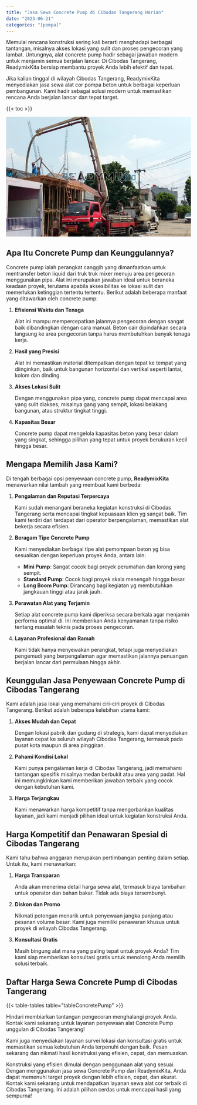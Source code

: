 ```yaml
---
title: "Jasa Sewa Concrete Pump di Cibodas Tangerang Harian"
date: "2023-06-21"
categories: "[pompa]"
---
```


Memulai rencana konstruksi sering kali berarti menghadapi berbagai tantangan, misalnya akses lokasi yang sulit dan proses pengecoran yang lambat. Untungnya, alat concrete pump hadir sebagai jawaban modern untuk menjamin semua berjalan lancar. Di Cibodas Tangerang, ReadymixKita bersiap membantu proyek Anda lebih efektif dan tepat.

Jika kalian tinggal di wilayah Cibodas Tangerang, ReadymixKita menyediakan jasa sewa alat cor pompa beton untuk berbagai keperluan pembangunan. Kami hadir sebagai solusi modern untuk memastikan rencana Anda berjalan lancar dan tepat target.

{{< toc >}}

![Jasa Sewa Concrete Pump di Cibodas Tangerang Harian](/images/pompa/sewa-pompa-23.jpg)

## Apa Itu Concrete Pump dan Keunggulannya?

Concrete pump ialah perangkat canggih yang dimanfaatkan untuk mentransfer beton liquid dari truk truk mixer menuju area pengecoran menggunakan pipa. Alat ini merupakan jawaban ideal untuk beraneka keadaan proyek, terutama apabila aksesibilitas ke lokasi sulit dan memerlukan ketinggian tertentu tertentu. Berikut adalah beberapa manfaat yang ditawarkan oleh concrete pump:

1. **Efisiensi Waktu dan Tenaga**

   Alat ini mampu mempercepatkan jalannya pengecoran dengan sangat baik dibandingkan dengan cara manual. Beton cair dipindahkan secara langsung ke area pengecoran tanpa harus membutuhkan banyak tenaga kerja.

2. **Hasil yang Presisi**

   Alat ini memastikan material ditempatkan dengan tepat ke tempat yang diinginkan, baik untuk bangunan horizontal dan vertikal seperti lantai, kolom dan dinding.

3. **Akses Lokasi Sulit**

   Dengan menggunakan pipa yang, concrete pump dapat mencapai area yang sulit diakses, misalnya gang yang sempit, lokasi belakang bangunan, atau struktur tingkat tinggi.

4. **Kapasitas Besar**

   Concrete pump dapat mengelola kapasitas beton yang besar dalam yang singkat, sehingga pilihan yang tepat untuk proyek berukuran kecil hingga besar.

## Mengapa Memilih Jasa Kami?

Di tengah berbagai opsi penyewaan concrete pump, **ReadymixKita** menawarkan nilai tambah yang membuat kami berbeda:

1. **Pengalaman dan Reputasi Terpercaya**

   Kami sudah menangani beraneka kegiatan konstruksi di Cibodas Tangerang serta mencapai tingkat kepuasaan klien yg sangat baik. Tim kami terdiri dari terdapat dari operator berpengalaman, memastikan alat bekerja secara efisien.

2. **Beragam Tipe Concrete Pump**

   Kami menyediakan berbagai tipe alat pemompaan beton yg bisa sesuaikan dengan keperluan proyek Anda, antara lain:
   - **Mini Pump**: Sangat cocok bagi proyek perumahan dan lorong yang sempit.
   - **Standard Pump**: Cocok bagi proyek skala menengah hingga besar.
   - **Long Boom Pump**: Dirancang bagi kegiatan yg membutuhkan jangkauan tinggi atau jarak jauh.

3. **Perawatan Alat yang Terjamin**

   Setiap alat concrete pump kami diperiksa secara berkala agar menjamin performa optimal di. Ini memberikan Anda kenyamanan tanpa risiko tentang masalah teknis pada proses pengecoran.

4. **Layanan Profesional dan Ramah**

   Kami tidak hanya menyewakan perangkat, tetapi juga menyediakan pengemudi yang berpengalaman agar memastikan jalannya penuangan berjalan lancar dari permulaan hingga akhir.

## Keunggulan Jasa Penyewaan Concrete Pump di Cibodas Tangerang

Kami adalah jasa lokal yang memahami ciri-ciri proyek di Cibodas Tangerang. Berikut adalah beberapa kelebihan utama kami:

1. **Akses Mudah dan Cepat**

   Dengan lokasi pabrik dan gudang di strategis, kami dapat menyediakan layanan cepat ke seluruh wilayah Cibodas Tangerang, termasuk pada pusat kota maupun di area pinggiran.

2. **Pahami Kondisi Lokal**

   Kami punya pengalaman kerja di Cibodas Tangerang, jadi memahami tantangan spesifik misalnya medan berbukit atau area yang padat. Hal ini memungkinkan kami memberikan jawaban terbaik yang cocok dengan kebutuhan kami.

3. **Harga Terjangkau**

   Kami menawarkan harga kompetitif tanpa mengorbankan kualitas layanan, jadi kami menjadi pilihan ideal untuk kegiatan konstruksi Anda.

## Harga Kompetitif dan Penawaran Spesial di Cibodas Tangerang

Kami tahu bahwa anggaran merupakan pertimbangan penting dalam setiap. Untuk itu, kami menawarkan:

1. **Harga Transparan**

   Anda akan menerima detail harga sewa alat, termasuk biaya tambahan untuk operator dan bahan bakar. Tidak ada biaya tersembunyi.

2. **Diskon dan Promo**

   Nikmati potongan menarik untuk penyewaan jangka panjang atau pesanan volume besar. Kami juga memiliki penawaran khusus untuk proyek di wilayah Cibodas Tangerang.

3. **Konsultasi Gratis**

   Masih bingung alat mana yang paling tepat untuk proyek Anda? Tim kami siap memberikan konsultasi gratis untuk menolong Anda memilih solusi terbaik.

## Daftar Harga Sewa Concrete Pump di Cibodas Tangerang

{{< table-tables table="tableConcretePump" >}}

Hindari membiarkan tantangan pengecoran menghalangi proyek Anda. Kontak kami sekarang untuk layanan penyewaan alat Concrete Pump unggulan di Cibodas Tangerang!

Kami juga menyediakan layanan survei lokasi dan konsultasi gratis untuk memastikan semua kebutuhan Anda terpenuhi dengan baik. Pesan sekarang dan nikmati hasil konstruksi yang efisien, cepat, dan memuaskan.

Konstruksi yang efisien dimulai dengan penggunaan alat yang sesuai. Dengan menggunakan jasa sewa Concrete Pump dari ReadymixKita, Anda dapat memenuhi target proyek dengan lebih efisien, cepat, dan akurat. Kontak kami sekarang untuk mendapatkan layanan sewa alat cor terbaik di Cibodas Tangerang. Ini adalah pilihan cerdas untuk mencapai hasil yang sempurna!
